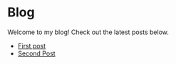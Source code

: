 

# Blog

Welcome to my blog! Check out the latest posts below.


- [First post](2025-03-25-first-post.md)
- [Second Post](2025-03-26-second-post.md)


